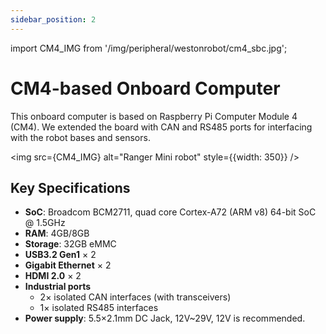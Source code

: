 ```yaml
---
sidebar_position: 2
---
```


import CM4_IMG from '/img/peripheral/westonrobot/cm4_sbc.jpg';

# CM4-based Onboard Computer

This onboard computer is based on Raspberry Pi Computer Module 4 (CM4). We extended the board with CAN and RS485 ports for interfacing with the robot bases and sensors. 

<img src={CM4_IMG} alt="Ranger Mini robot" style={{width: 350}} />

## Key Specifications

* **SoC**: Broadcom BCM2711, quad core Cortex-A72 (ARM v8) 64-bit SoC @ 1.5GHz
* **RAM**: 4GB/8GB
* **Storage**: 32GB eMMC
* **USB3.2 Gen1** × 2
* **Gigabit Ethernet** × 2
* **HDMI 2.0** × 2
* **Industrial ports**
    * 2× isolated CAN interfaces (with transceivers)
    * 1× isolated RS485 interfaces
* **Power supply**: 5.5×2.1mm DC Jack, 12V~29V, 12V is recommended.
